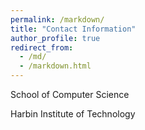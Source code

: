 ```yaml
---
permalink: /markdown/
title: "Contact Information"
author_profile: true
redirect_from: 
  - /md/
  - /markdown.html
---
```


School of Computer Science

Harbin Institute of Technology


